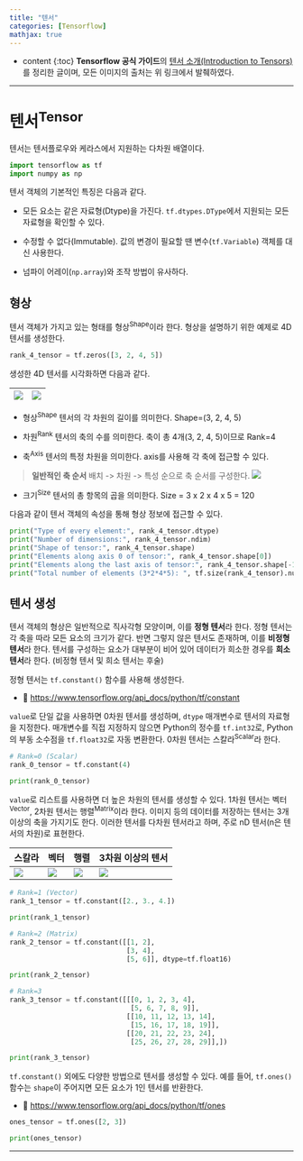 ```yaml
---
title: "텐서"
categories: [Tensorflow]
mathjax: true
---
```


* content
{:toc}
**Tensorflow 공식 가이드**의 [텐서 소개(Introduction to Tensors)](https://www.tensorflow.org/guide/tensor)를 정리한 글이며, 모든 이미지의 출처는 위 링크에서 발췌하였다.

---

# 텐서<sup>Tensor</sup>

텐서는 텐서플로우와 케라스에서 지원하는 다차원 배열이다.

```python
import tensorflow as tf
import numpy as np
```

텐서 객체의 기본적인 특징은 다음과 같다.

- 모든 요소는 같은 자료형(Dtype)을 가진다. 
`tf.dtypes.DType`에서 지원되는 모든 자료형을 확인할 수 있다.

- 수정할 수 없다(Immutable).
값의 변경이 필요할 땐 변수(`tf.Variable`) 객체를 대신 사용한다.

- 넘파이 어레이(`np.array`)와 조작 방법이 유사하다.  



## 형상

텐서 객체가 가지고 있는 형태를 형상<sup>Shape</sup>이라 한다.
형상을 설명하기 위한 예제로 4D 텐서를 생성한다.

```python
rank_4_tensor = tf.zeros([3, 2, 4, 5])
```

생성한 4D 텐서를 시각화하면 다음과 같다.

| ![](https://www.tensorflow.org/static/guide/images/tensor/shape.png) | ![](https://www.tensorflow.org/static/guide/images/tensor/4-axis_block.png) |
| ------------------------------------------------------------ | ------------------------------------------------------------ |

- 형상<sup>Shape</sup>
텐서의 각 차원의 길이를 의미한다.
Shape=(3, 2, 4, 5)

- 차원<sup>Rank</sup>
텐서의 축의 수를 의미한다.
축이 총 4개(3, 2, 4, 5)이므로 Rank=4

- 축<sup>Axis</sup>
텐서의 특정 차원을 의미한다.
axis를 사용해 각 축에 접근할 수 있다.   
> **일반적인 축 순서**
> 배치 -> 차원 -> 특성 순으로 축 순서를 구성한다.
> ![](https://www.tensorflow.org/static/guide/images/tensor/shape2.png)

- 크기<sup>Size</sup>
텐서의 총 항목의 곱을 의미한다.
Size = 3 x 2 x 4 x 5 = 120

다음과 같이 텐서 객체의 속성을 통해 형상 정보에 접근할 수 있다.

```python
print("Type of every element:", rank_4_tensor.dtype)                            # 자료형
print("Number of dimensions:", rank_4_tensor.ndim)                              # 차원
print("Shape of tensor:", rank_4_tensor.shape)                                  # 형상
print("Elements along axis 0 of tensor:", rank_4_tensor.shape[0])               # axis=0의 요소 수
print("Elements along the last axis of tensor:", rank_4_tensor.shape[-1])       # axis=-1의 요소 수
print("Total number of elements (3*2*4*5): ", tf.size(rank_4_tensor).numpy())   # 크기
```



## 텐서 생성

텐서 객체의 형상은 일반적으로 직사각형 모양이며, 이를 **정형 텐서**라 한다.
정형 텐서는 각 축을 따라 모든 요소의 크기가 같다.
반면 그렇지 않은 텐서도 존재하며, 이를 **비정형 텐서**라 한다.
텐서를 구성하는 요소가 대부분이 비어 있어 데이터가 희소한 경우를 **희소 텐서**라 한다.
(비정형 텐서 및 희소 텐서는 후술)

정형 텐서는 `tf.constant()` 함수를 사용해 생성한다.
- 💬 https://www.tensorflow.org/api_docs/python/tf/constant

`value`로 단일 값을 사용하면 0차원 텐서를 생성하며, `dtype` 매개변수로 텐서의 자료형을 지정한다.
매개변수를 직접 지정하지 않으면 Python의 정수를 `tf.int32`로, Python의 부동 소수점을 `tf.float32`로 자동 변환한다.
0차원 텐서는 스칼라<sup>Scalar</sup>라 한다.

```python
# Rank=0 (Scalar)
rank_0_tensor = tf.constant(4)

print(rank_0_tensor)
```

`value`로 리스트를 사용하면 더 높은 차원의 텐서를 생성할 수 있다.
1차원 텐서는 벡터<sup>Vector</sup>, 2차원 텐서는 행렬<sup>Matrix</sup>이라 한다.
이미지 등의 데이터를 저장하는 텐서는 3개 이상의 축을 가지기도 한다.
이러한 텐서를 다차원 텐서라고 하며, 주로 nD 텐서(n은 텐서의 차원)로 표현한다.

| 스칼라                                                       | 벡터                                                         | 행렬                                                         | 3차원 이상의 텐서                                            |
| ------------------------------------------------------------ | ------------------------------------------------------------ | ------------------------------------------------------------ | ------------------------------------------------------------ |
| ![](https://www.tensorflow.org/static/guide/images/tensor/scalar.png) | ![](https://www.tensorflow.org/static/guide/images/tensor/vector.png) | ![](https://www.tensorflow.org/static/guide/images/tensor/matrix.png) | ![](https://www.tensorflow.org/static/guide/images/tensor/3-axis_numpy.png) |

```python
# Rank=1 (Vector)
rank_1_tensor = tf.constant([2., 3., 4.])

print(rank_1_tensor)
```

```python
# Rank=2 (Matrix)
rank_2_tensor = tf.constant([[1, 2],
                             [3, 4],
                             [5, 6]], dtype=tf.float16)

print(rank_2_tensor)
```

```python
# Rank=3
rank_3_tensor = tf.constant([[[0, 1, 2, 3, 4],
                              [5, 6, 7, 8, 9]],
                             [[10, 11, 12, 13, 14],
                              [15, 16, 17, 18, 19]],
                             [[20, 21, 22, 23, 24],
                              [25, 26, 27, 28, 29]],])

print(rank_3_tensor)
```

`tf.constant()` 외에도 다양한 방법으로 텐서를 생성할 수 있다.
예를 들어, `tf.ones()` 함수는 `shape`이 주어지면 모든 요소가 1인 텐서를 반환한다. 

- 💬 https://www.tensorflow.org/api_docs/python/tf/ones

```python
ones_tensor = tf.ones([2, 3])

print(ones_tensor)
```





---
